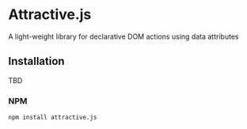 # Attractive.js

A light-weight library for declarative DOM actions using data attributes

## Installation
TBD

### NPM

```bash
npm install attractive.js
```
